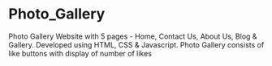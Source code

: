 # Photo_Gallery
Photo Gallery Website with 5 pages - Home, Contact Us, About Us, Blog &amp; Gallery. Developed using HTML, CSS &amp; Javascript. Photo Gallery consists of like buttons with display of number of likes
